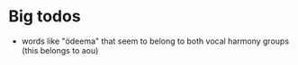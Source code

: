 Big todos
=

- words like "ödeema" that seem to belong to both vocal harmony groups (this
  belongs to aou)
